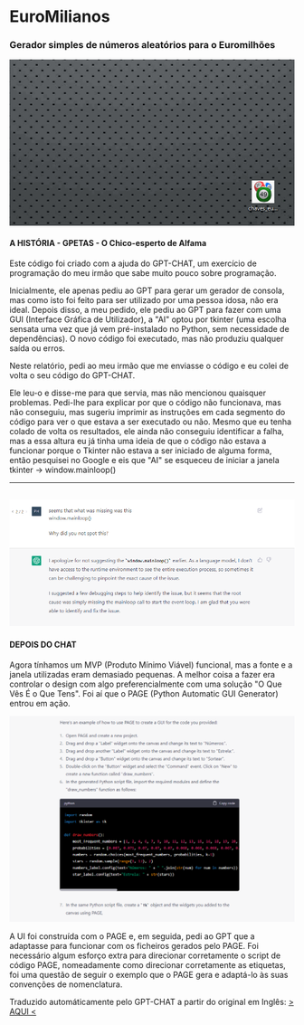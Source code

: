 # EuroMilianos
### Gerador simples de números aleatórios para o Euromilhões

![GPETAS - O Chico esperto de alfama](https://github.com/X3msnake/my-gists-files/blob/main/gpetas-euromillianos.gif)

#### A HISTÓRIA - GPETAS - O Chico-esperto de Alfama

Este código foi criado com a ajuda do GPT-CHAT, um exercício de programação do meu irmão que sabe muito pouco sobre programação.

Inicialmente, ele apenas pediu ao GPT para gerar um gerador de consola, mas como isto foi feito para ser utilizado por uma pessoa idosa, não era ideal.
Depois disso, a meu pedido, ele pediu ao GPT para fazer com uma GUI (Interface Gráfica de Utilizador), a "AI" optou por tkinter (uma escolha sensata uma vez que já vem pré-instalado no Python, sem necessidade de dependências).
O novo código foi executado, mas não produziu qualquer saída ou erros.

Neste relatório, pedi ao meu irmão que me enviasse o código e eu colei de volta o seu código do GPT-CHAT.

Ele leu-o e disse-me para que servia, mas não mencionou quaisquer problemas.
Pedi-lhe para explicar por que o código não funcionava, mas não conseguiu, mas sugeriu imprimir as instruções em cada segmento do código para ver o que estava a ser executado ou não.
Mesmo que eu tenha colado de volta os resultados, ele ainda não conseguiu identificar a falha, mas a essa altura eu já tinha uma ideia de que o código não estava a funcionar porque o Tkinter não estava a ser iniciado de alguma forma, então pesquisei no Google e eis que "AI" se esqueceu de iniciar a janela tkinter -> window.mainloop()

----
![GPETAS - O Chico esperto de alfama](https://github.com/X3msnake/my-gists-files/blob/main/gpt-chat-bs-itself-out-of-situation.png)
----

#### DEPOIS DO CHAT

Agora tínhamos um MVP (Produto Mínimo Viável) funcional, mas a fonte e a janela utilizadas eram demasiado pequenas.
A melhor coisa a fazer era controlar o design com algo preferencialmente com uma solução "O Que Vês É o Que Tens".
Foi aí que o PAGE (Python Automatic GUI Generator) entrou em ação.

![GPETAS - O Chico esperto de alfama](https://github.com/X3msnake/my-gists-files/blob/main/gpt-on-PAGE.png)

A UI foi construída com o PAGE e, em seguida, pedi ao GPT que a adaptasse para funcionar com os ficheiros gerados pelo PAGE. Foi necessário algum esforço extra para direcionar corretamente o script de código PAGE, nomeadamente como direcionar corretamente as etiquetas, foi uma questão de seguir o exemplo que o PAGE gera e adaptá-lo às suas convenções de nomenclatura.


Traduzido automáticamente pelo GPT-CHAT a partir do original em Inglês: [> AQUI <](/README.md)
